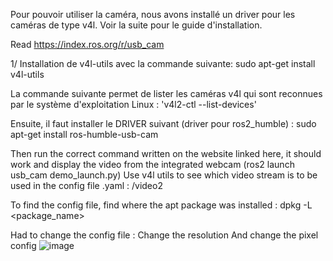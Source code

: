 Pour pouvoir utiliser la caméra, nous avons installé un driver pour les caméras de type v4l. Voir la suite pour le guide d'installation.

Read https://index.ros.org/r/usb_cam 

1/ Installation de v4l-utils avec la commande suivante:
sudo apt-get install v4l-utils 

La commande suivante permet de lister les caméras v4l qui sont reconnues par le système d'exploitation Linux :
'v4l2-ctl --list-devices'


Ensuite, il faut installer le DRIVER suivant (driver pour ros2_humble) :
sudo apt-get install ros-humble-usb-cam

Then run the correct command written on the website linked here, it should work and display the video from the integrated webcam (ros2 launch usb_cam demo_launch.py)
Use v4l utils to see which video stream is to be used in the config file .yaml :
/video2

To find the config file, find where the apt package was installed : dpkg -L <package_name>

Had to change the config file : 
Change the resolution 
And change the pixel config
![image](https://github.com/LiamKaist/TricycleResearch/assets/117256858/c71efe3e-bbb5-4609-b818-25c1316c2a7e)
